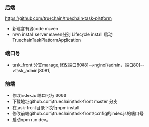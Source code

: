 ### 后端
  https://github.com/truechain/truechain-task-platform
- 新建含有源code maven 
- mvn install 
 server  maven分别   Lifecycle install 
 启动   TruechainTaskPlatformApplication
 
 ### 端口号
 - task_front[分支manage,修改端口8088]-->nginx[/admin，端口80]-->task_admin[8081]
 
 ### 前端
 - 修改index.js 端口号为  8088
 - 下载地址github.com\truechain\task-front  master 分支
 - 在task-front目录下执行npm install
 - 修改前端github.com\truechain\task-front\config的index.js的端口号
 - 启动npm run dev。
